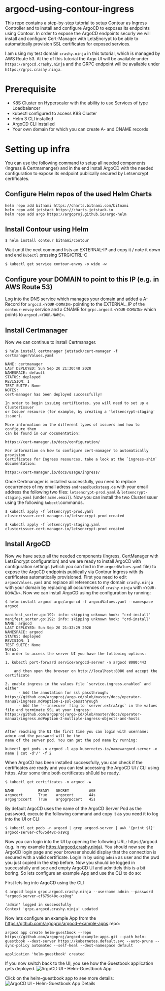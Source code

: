 # argocd-using-contour-ingress
This repo contains a step-by-step tutorial to setup Contour as Ingress Controller and to install and configure ArgoCD to exposes its endpoints using Contour. In order to expose the ArgoCD endpoints securly we will install and configure Cert-Manager with LetsEncrypt to be able to automatically provision SSL certificates for exposed services.

I am using my test domain `crashy.ninja` in this tutorial, which is managed by AWS Route 53. At the of this tutorial the Argo UI will be available under `https://argocd.crashy.ninja` and the GRPC endpoint will be available under `https://grpc.crashy.ninja`.

# Prerequisite
* K8S Cluster on Hyperscaler with the ability to use Services of type Loadbalancer
* kubectl configured to access K8S Cluster
* Helm 3 CLI installed 
* ArgoCD CLI installed
* Your own domain for which you can create A- and CNAME records

# Setting up infra
You can use the following command to setup all needed components (Ingress & Certmamanger) and in the end install ArgoCD with the needed configuration to expose its endpoint publically secured by Letsencrypt certificates. 


## Configure Helm repos of the used Helm Charts 
```
helm repo add bitnami https://charts.bitnami.com/bitnami
helm repo add jetstack https://charts.jetstack.io
helm repo add argo https://argoproj.github.io/argo-helm
```

## Install Contour using Helm
```
$ helm install contour bitnami/contour
``` 
Wait until the next command lists an EXTERNAL-IP and copy it / note it down and end `kubectl` pressing STRG/CTRL-C
```
$ kubectl get service contour-envoy -o wide -w
```

## Configure your DOMAIN to point to this IP (e.g. in AWS Route 53)
Log into the DNS service which manages your domain and added a A-Record for `argocd.<YOUR-DOMAIN>` pointing to the EXTERNAL_IP of the `contour-envoy` service and a CNAME for `grpc.argocd.<YOUR-DOMAIN>` which points to `argocd.<YOUR-NAME>`.

## Install Certmanager 
Now we can continue to install Certmanager.
```
$ helm install certmanager jetstack/cert-manager -f certmanagerValues.yaml

NAME: certmanager
LAST DEPLOYED: Sun Sep 20 21:30:48 2020
NAMESPACE: default
STATUS: deployed
REVISION: 1
TEST SUITE: None
NOTES:
cert-manager has been deployed successfully!

In order to begin issuing certificates, you will need to set up a ClusterIssuer
or Issuer resource (for example, by creating a 'letsencrypt-staging' issuer).

More information on the different types of issuers and how to configure them
can be found in our documentation:

https://cert-manager.io/docs/configuration/

For information on how to configure cert-manager to automatically provision
Certificates for Ingress resources, take a look at the `ingress-shim`
documentation:

https://cert-manager.io/docs/usage/ingress/
```

Once Certmanager is installed successfully, you need to replace occurrences of my email adress `andreas@bucksteeg.de` with your email address the following two files: `letsencrypt-prod.yaml` & `letsencrypt-staging.yaml` (under `acme.email`). Now you can install the two ClusterIssuer using the following `kubectl`commands.
```
$ kubectl apply -f letsencrypt-prod.yaml
clusterissuer.cert-manager.io/letsencrypt-prod created

$ kubectl apply -f letsencrypt-staging.yaml
clusterissuer.cert-manager.io/letsencrypt-prod created
```
## Install ArgoCD
Now we have setup all the needed components (Ingress, CertManager with LetsEncrypt configuration) and we are ready to install ArgoCD with configuration settings (which you can find in the `argocdValues.yaml` file) to expose the ArgoCD endpoints publically via Contour Ingress with tls certificates automatically provisioned.
First you need to edit `argocdValues.yaml` and replace all references to my domain `crashy.ninja` with your domain by replacing all occurrences of `crashy.ninja` with `<YOUR-DOMAIN>`. Now we can install ArgoCD using the configuration by running:
```
$ helm install argocd argo/argo-cd -f argocdValues.yaml --namespace argocd

manifest_sorter.go:192: info: skipping unknown hook: "crd-install"
manifest_sorter.go:192: info: skipping unknown hook: "crd-install"
NAME: argocd
LAST DEPLOYED: Sun Sep 20 21:32:29 2020
NAMESPACE: argocd
STATUS: deployed
REVISION: 1
TEST SUITE: None
NOTES:
In order to access the server UI you have the following options:

1. kubectl port-forward service/argocd-server -n argocd 8080:443

    and then open the browser on http://localhost:8080 and accept the certificate

2. enable ingress in the values file `service.ingress.enabled` and either
      - Add the annotation for ssl passthrough: https://github.com/argoproj/argo-cd/blob/master/docs/operator-manual/ingress.md#option-1-ssl-passthrough
      - Add the `--insecure` flag to `server.extraArgs` in the values file and terminate SSL at your ingress: https://github.com/argoproj/argo-cd/blob/master/docs/operator-manual/ingress.md#option-2-multiple-ingress-objects-and-hosts


After reaching the UI the first time you can login with username: admin and the password will be the
name of the server pod. You can get the pod name by running:

kubectl get pods -n argocd -l app.kubernetes.io/name=argocd-server -o name | cut -d'/' -f 2
```
When ArgoCD has been installed successfully, you can check if the certificates are ready and you can test accessing the ArgoCD UI / CLI using https. After some time both certificates sh0uld be ready.
```
$ kubectl get certificates -n argocd -w 

NAME           READY   SECRET         AGE
argocert       True    argocert       44s
argogrpccert   True    argogrpccert   45s
```

By default ArgoCD uses the name of the ArgoCD Server Pod as the password, execute the following command and copy it as you need it to log into the UI or CLI
```
$ kubectl get pods -n argocd | grep argocd-server | awk '{print $1}'
argocd-server-cf675d48c-xs9xg
```
Now you can login into the UI by opening the following URL: https://argocd.<YOUR-DOMAIN> (e.g. in my example https://argocd.crashy.ninja). You should now see the ArgoCD login page and your browser should display that the connection is secured with a valid certificate. Login in by using `admin` as user and the pwd you just copied in the step before. Now you should be logged in successfully and see and empty ArgoCD UI and admittely this is a bit boring. So lets configure an example App and use the CLI to do so:

First lets log into ArgoCD using the CLI
```
$ argocd login grpc.argocd.crashy.ninja --username admin --password "argocd-server-cf675d48c-xs9xg"

'admin' logged in successfully
Context 'grpc.argocd.crashy.ninja' updated
```

Now lets configure an example App from the https://github.com/argoproj/argocd-example-apps repo:
```
argocd app create helm-guestbook --repo https://github.com/argoproj/argocd-example-apps.git --path helm-guestbook --dest-server https://kubernetes.default.svc --auto-prune --sync-policy automated --self-heal --dest-namespace default

application 'helm-guestbook' created
```
If you now switch back to the UI, you see how the Guestbook application gets deployed. 
![ArgoCD UI - Helm-Guestbook App](images/argocd-ui-helmguestbook.png "ArgoCD UI - Helm-Guestbook App")

Click on the helm-guestbook app to see more details:
![ArgoCD UI - Helm-Guestbook App Details](images/argocd-ui-helmguestbook-details.png "ArgoCD UI - Helm-Guestbook App Details")